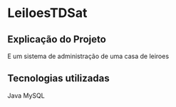 # LeiloesTDSat

## Explicação do Projeto
E um sistema de administração de uma casa de leiroes

## Tecnologias utilizadas
Java
MySQL

